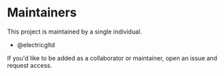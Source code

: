# Maintainers

This project is maintained by a single individual.

- @electricgltd

If you'd like to be added as a collaborator or maintainer, open an issue and request access.
